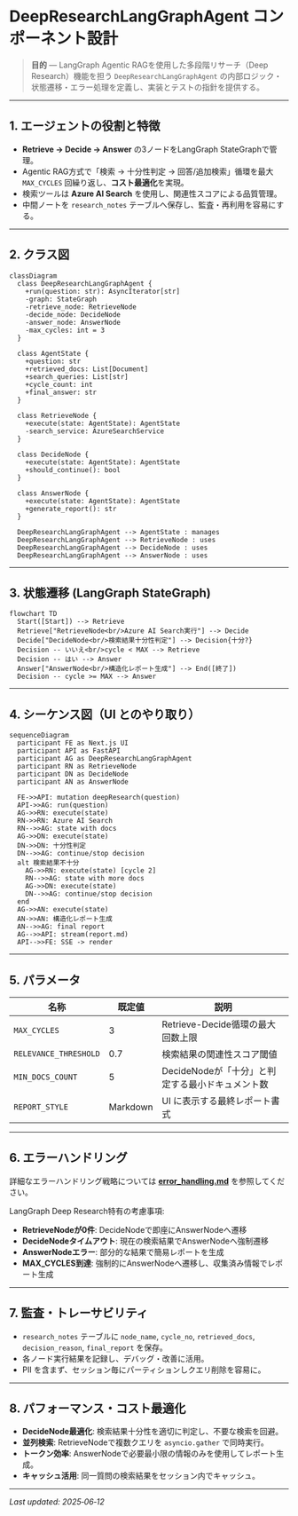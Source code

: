 # DeepResearchLangGraphAgent コンポーネント設計

> **目的** — LangGraph Agentic RAGを使用した多段階リサーチ（Deep Research）機能を担う `DeepResearchLangGraphAgent` の内部ロジック・状態遷移・エラー処理を定義し、実装とテストの指針を提供する。

---

## 1. エージェントの役割と特徴

* **Retrieve → Decide → Answer** の3ノードをLangGraph StateGraphで管理。
* Agentic RAG方式で「検索 → 十分性判定 → 回答/追加検索」循環を最大 `MAX_CYCLES` 回繰り返し、**コスト最適化**を実現。
* 検索ツールは **Azure AI Search** を使用し、関連性スコアによる品質管理。
* 中間ノートを `research_notes` テーブルへ保存し、監査・再利用を容易にする。

---

## 2. クラス図

```mermaid
classDiagram
  class DeepResearchLangGraphAgent {
    +run(question: str): AsyncIterator[str]
    -graph: StateGraph
    -retrieve_node: RetrieveNode
    -decide_node: DecideNode
    -answer_node: AnswerNode
    -max_cycles: int = 3
  }

  class AgentState {
    +question: str
    +retrieved_docs: List[Document]
    +search_queries: List[str]
    +cycle_count: int
    +final_answer: str
  }

  class RetrieveNode {
    +execute(state: AgentState): AgentState
    -search_service: AzureSearchService
  }

  class DecideNode {
    +execute(state: AgentState): AgentState
    +should_continue(): bool
  }

  class AnswerNode {
    +execute(state: AgentState): AgentState
    +generate_report(): str
  }

  DeepResearchLangGraphAgent --> AgentState : manages
  DeepResearchLangGraphAgent --> RetrieveNode : uses
  DeepResearchLangGraphAgent --> DecideNode : uses
  DeepResearchLangGraphAgent --> AnswerNode : uses
```

---

## 3. 状態遷移 (LangGraph StateGraph)

```mermaid
flowchart TD
  Start([Start]) --> Retrieve
  Retrieve["RetrieveNode<br/>Azure AI Search実行"] --> Decide
  Decide["DecideNode<br/>検索結果十分性判定"] --> Decision{十分?}
  Decision -- いいえ<br/>cycle < MAX --> Retrieve
  Decision -- はい --> Answer
  Answer["AnswerNode<br/>構造化レポート生成"] --> End([終了])
  Decision -- cycle >= MAX --> Answer
```

---

## 4. シーケンス図（UI とのやり取り）

```mermaid
sequenceDiagram
  participant FE as Next.js UI
  participant API as FastAPI
  participant AG as DeepResearchLangGraphAgent
  participant RN as RetrieveNode
  participant DN as DecideNode
  participant AN as AnswerNode

  FE->>API: mutation deepResearch(question)
  API->>AG: run(question)
  AG->>RN: execute(state)
  RN->>RN: Azure AI Search
  RN-->>AG: state with docs
  AG->>DN: execute(state)
  DN->>DN: 十分性判定
  DN-->>AG: continue/stop decision
  alt 検索結果不十分
    AG->>RN: execute(state) [cycle 2]
    RN-->>AG: state with more docs
    AG->>DN: execute(state)
    DN-->>AG: continue/stop decision
  end
  AG->>AN: execute(state)
  AN->>AN: 構造化レポート生成
  AN-->>AG: final report
  AG-->>API: stream(report.md)
  API-->>FE: SSE -> render
```

---

## 5. パラメータ

| 名称               | 既定値      | 説明                            |
| ---------------- | -------- | ----------------------------- |
| `MAX_CYCLES`     | 3        | Retrieve-Decide循環の最大回数上限 |
| `RELEVANCE_THRESHOLD` | 0.7      | 検索結果の関連性スコア閾値                |
| `MIN_DOCS_COUNT` | 5        | DecideNodeが「十分」と判定する最小ドキュメント数              |
| `REPORT_STYLE`   | Markdown | UI に表示する最終レポート書式              |

---

## 6. エラーハンドリング

詳細なエラーハンドリング戦略については **[error_handling.md](error_handling.md)** を参照してください。

LangGraph Deep Research特有の考慮事項:
- **RetrieveNodeが0件**: DecideNodeで即座にAnswerNodeへ遷移
- **DecideNodeタイムアウト**: 現在の検索結果でAnswerNodeへ強制遷移
- **AnswerNodeエラー**: 部分的な結果で簡易レポートを生成
- **MAX_CYCLES到達**: 強制的にAnswerNodeへ遷移し、収集済み情報でレポート生成

---

## 7. 監査・トレーサビリティ

* `research_notes` テーブルに `node_name`, `cycle_no`, `retrieved_docs`, `decision_reason`, `final_report` を保存。
* 各ノード実行結果を記録し、デバッグ・改善に活用。
* PII を含まず、セッション毎にパーティションしクエリ削除を容易に。

---

## 8. パフォーマンス・コスト最適化

* **DecideNode最適化**: 検索結果十分性を適切に判定し、不要な検索を回避。
* **並列検索**: RetrieveNodeで複数クエリを `asyncio.gather` で同時実行。
* **トークン効率**: AnswerNodeで必要最小限の情報のみを使用してレポート生成。
* **キャッシュ活用**: 同一質問の検索結果をセッション内でキャッシュ。

---

*Last updated: 2025‑06‑12*
